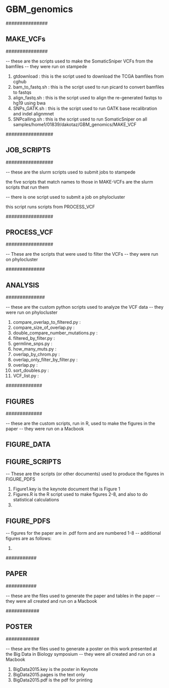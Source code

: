 GBM_genomics
============

###############
## MAKE_VCFs ##
###############

-- these are the scripts used to make the SomaticSniper VCFs from the bamfiles
-- they were run on stampede

1. gtdownload : this is the script used to download the TCGA bamfiles from cghub
2. bam_to_fastq.sh : this is the script used to run picard to convert bamfiles to fastqs
3. align_fastq.sh : this is the script used to align the re-generated fastqs to hg19 using bwa
4. SNPs_GATK.sh : this is the script used to run GATK base recalibration and indel alignmnet
5. SNPcalling.sh : this is the script used to run SomaticSniper on all samples/home1/01839/dakotaz/GBM_genomics/MAKE_VCF

#################
## JOB_SCRIPTS ##
#################

-- these are the slurm scripts used to submit jobs to stampede

the five scripts that match names to those in MAKE-VCFs are the slurm scripts that run them

-- there is one script used to submit a job on phylocluster

this script runs scripts from PROCESS_VCF

#################
## PROCESS_VCF ##
#################

-- These are the scripts that were used to filter the VCFs
-- they were run on phylocluster

##############
## ANALYSIS ##
##############
        
-- these are the custom python scripts used to analyze the VCF data
-- they were run on phylocluster

1. compare_overlap_to_filtered.py : 
2. compare_size_of_overlap.py :
3. double_compare_number_mutations.py : 
4. filtered_by_filter.py : 
5. germline_snps.py : 
6. how_many_muts.py : 
7. overlap_by_chrom.py : 
8. overlap_only_filter_by_filter.py : 
9. overlap.py : 
10. sort_doubles.py : 
11. VCF_list.py : 

#############
## FIGURES ##
#############

-- these are the custom scripts, run in R, used to make the figures in the paper
-- they were run on a Macbook

## FIGURE_DATA ##

## FIGURE_SCRIPTS ##

-- These are the scripts (or other documents) used to produce the figures in FIGURE_PDFS

1. Figure1.key is the keynote document that is Figure 1
2. Figures.R is the R script used to make figures 2-8, and also to do statistical calculations
3. 

## FIGURE_PDFS ## 

-- figures for the paper are in .pdf form and are numbered 1-8
-- additional figures are as follows:

1. 

###########
## PAPER ##
###########

-- these are the files used to generate the paper and tables in the paper
-- they were all created and run on a Macbook

############
## POSTER ##
############

-- these are the files used to generate a poster on this work presented at the Big Data in Biology symposium
-- they were all created and run on a Macbook

1. BigData2015.key is the poster in Keynote
2. BigData2015.pages is the text only
3. BigData2015.pdf is the pdf for printing
